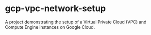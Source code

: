 # gcp-vpc-network-setup
A project demonstrating the setup of a Virtual Private Cloud (VPC) and Compute Engine instances on Google Cloud.
